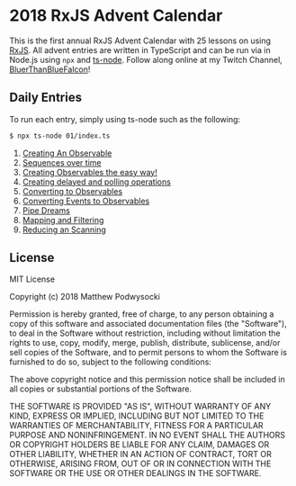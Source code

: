 # 2018 RxJS Advent Calendar

This is the first annual RxJS Advent Calendar with 25 lessons on using [RxJS](https://github.com/reactivex/rxjs). All advent entries are written in TypeScript and can be run via in Node.js using `npx` and [ts-node](https://www.npmjs.com/package/ts-node).  Follow along online at my Twitch Channel, [BluerThanBlueFalcon](https://www.twitch.tv/bluerthanbluefalcon/)!
 
## Daily Entries

To run each entry, simply using ts-node such as the following:
```bash
$ npx ts-node 01/index.ts
```

1. [Creating An Observable](01/readme.md)
2. [Sequences over time](02/readme.md)
3. [Creating Observables the easy way!](03/readme.md)
4. [Creating delayed and polling operations](04/readme.md)
5. [Converting to Observables](05/readme.md)
6. [Converting Events to Observables](06/readme.md)
7. [Pipe Dreams](07/readme.md)
8. [Mapping and Filtering](08/readme.md)
9. [Reducing an Scanning](09/readme.md)

## License

MIT License

Copyright (c) 2018 Matthew Podwysocki

Permission is hereby granted, free of charge, to any person obtaining a copy
of this software and associated documentation files (the "Software"), to deal
in the Software without restriction, including without limitation the rights
to use, copy, modify, merge, publish, distribute, sublicense, and/or sell
copies of the Software, and to permit persons to whom the Software is
furnished to do so, subject to the following conditions:

The above copyright notice and this permission notice shall be included in all
copies or substantial portions of the Software.

THE SOFTWARE IS PROVIDED "AS IS", WITHOUT WARRANTY OF ANY KIND, EXPRESS OR
IMPLIED, INCLUDING BUT NOT LIMITED TO THE WARRANTIES OF MERCHANTABILITY,
FITNESS FOR A PARTICULAR PURPOSE AND NONINFRINGEMENT. IN NO EVENT SHALL THE
AUTHORS OR COPYRIGHT HOLDERS BE LIABLE FOR ANY CLAIM, DAMAGES OR OTHER
LIABILITY, WHETHER IN AN ACTION OF CONTRACT, TORT OR OTHERWISE, ARISING FROM,
OUT OF OR IN CONNECTION WITH THE SOFTWARE OR THE USE OR OTHER DEALINGS IN THE
SOFTWARE.
